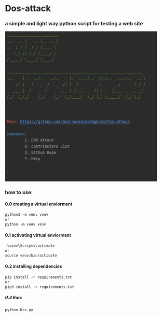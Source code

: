 # Dos-attack


### a simple and light way python script for testing a web site 
<img src="./doc/CLI.png">




### how to use:

#### 0.0 creating a virtual enviorment    
    python3 -m venv venv
    or 
    python -m venv venv


#### 0.1 activating virtual enviorment
    
    .\venv\Scripts\activate
    or
    source venv/bin/activate


#### 0.2 installing dependencies
    
    pip install -r requirements.txt
    or      
    pip3 install -r requirements.txt


##### 0.3 Run:
    python Dos.py